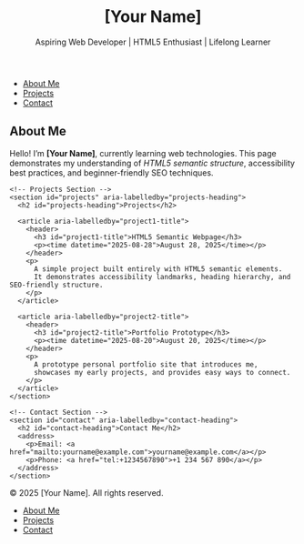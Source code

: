 <!DOCTYPE html>
<html lang="en">
<head>
  <!-- SEO Essentials -->
  <meta charset="UTF-8">
  <meta name="viewport" content="width=device-width, initial-scale=1.0">
  <meta name="description" content="Personal portfolio website of [Your Name], showcasing skills, projects, and contact information. Built with HTML5 semantic tags, accessibility, and SEO best practices.">
  <meta name="author" content="[Your Name]">
  <title>[Your Name] | Portfolio</title>
</head>
<body>
  <!-- Page Header -->
  <header role="banner">
    <h1>[Your Name]</h1>
    <p>Aspiring Web Developer | HTML5 Enthusiast | Lifelong Learner</p>
  </header>

  <!-- Navigation -->
  <nav aria-label="Main navigation">
    <ul>
      <li><a href="#about" aria-current="page">About Me</a></li>
      <li><a href="#projects">Projects</a></li>
      <li><a href="#contact">Contact</a></li>
    </ul>
  </nav>

  <!-- Main Content -->
  <main id="main-content">
    <!-- About Section -->
    <section id="about" aria-labelledby="about-heading">
      <h2 id="about-heading">About Me</h2>
      <p>
        Hello! I’m <strong>[Your Name]</strong>, currently learning web technologies. 
        This page demonstrates my understanding of <em>HTML5 semantic structure</em>, 
        accessibility best practices, and beginner-friendly SEO techniques.
      </p>
    </section>

    <!-- Projects Section -->
    <section id="projects" aria-labelledby="projects-heading">
      <h2 id="projects-heading">Projects</h2>

      <article aria-labelledby="project1-title">
        <header>
          <h3 id="project1-title">HTML5 Semantic Webpage</h3>
          <p><time datetime="2025-08-28">August 28, 2025</time></p>
        </header>
        <p>
          A simple project built entirely with HTML5 semantic elements. 
          It demonstrates accessibility landmarks, heading hierarchy, and SEO-friendly structure.
        </p>
      </article>

      <article aria-labelledby="project2-title">
        <header>
          <h3 id="project2-title">Portfolio Prototype</h3>
          <p><time datetime="2025-08-20">August 20, 2025</time></p>
        </header>
        <p>
          A prototype personal portfolio site that introduces me, 
          showcases my early projects, and provides easy ways to connect.
        </p>
      </article>
    </section>

    <!-- Contact Section -->
    <section id="contact" aria-labelledby="contact-heading">
      <h2 id="contact-heading">Contact Me</h2>
      <address>
        <p>Email: <a href="mailto:yourname@example.com">yourname@example.com</a></p>
        <p>Phone: <a href="tel:+1234567890">+1 234 567 890</a></p>
      </address>
    </section>
  </main>

  <!-- Footer -->
  <footer role="contentinfo">
    <p>&copy; 2025 [Your Name]. All rights reserved.</p>
    <nav aria-label="Footer navigation">
      <ul>
        <li><a href="#about">About Me</a></li>
        <li><a href="#projects">Projects</a></li>
        <li><a href="#contact">Contact</a></li>
      </ul>
    </nav>
  </footer>
</body>
</html>
